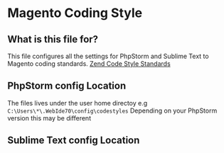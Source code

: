 Magento Coding Style
====================

## What is this file for?

This file configures all the settings for PhpStorm and Sublime Text to Magento coding standards.
[Zend Code Style Standards](http://framework.zend.com/manual/en/coding-standard.coding-style.html)


## PhpStorm config Location
The files lives under the user home directoy e.g
`C:\Users\*\.WebIde70\config\codestyles`
Depending on your PhpStorm version this may be different

## Sublime Text config Location

